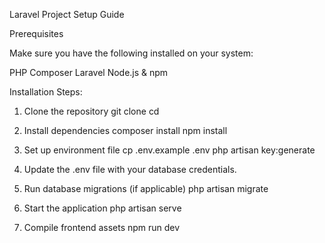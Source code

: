 Laravel Project Setup Guide

Prerequisites

Make sure you have the following installed on your system:

PHP
Composer
Laravel
Node.js & npm



Installation Steps:
1. Clone the repository 
  git clone <repository-url>
  cd <project-directory>
  
3. Install dependencies
  composer install
  npm install
  
4. Set up environment file
  cp .env.example .env
  php artisan key:generate
  
5. Update the .env file with your database credentials.

6. Run database migrations (if applicable)
     php artisan migrate
   
8. Start the application
    php artisan serve

9. Compile frontend assets
   npm run dev
